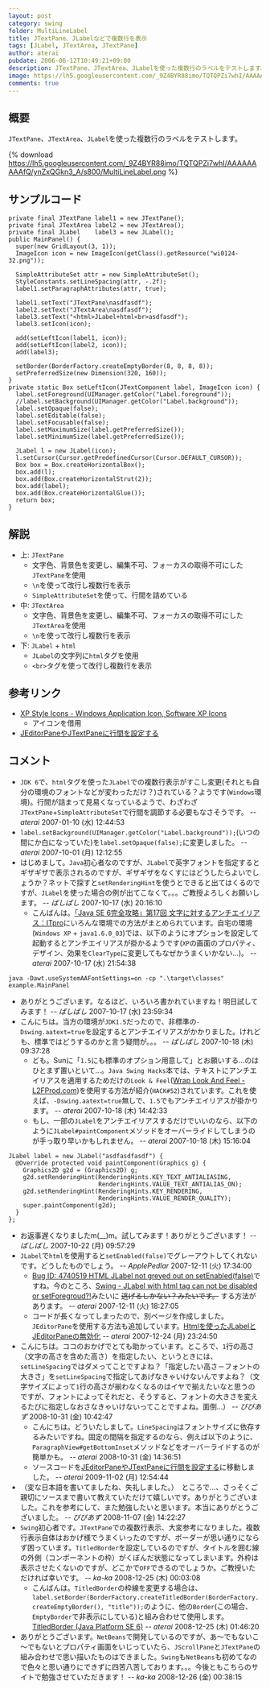 ```yaml
---
layout: post
category: swing
folder: MultiLineLabel
title: JTextPane、JLabelなどで複数行を表示
tags: [JLabel, JTextArea, JTextPane]
author: aterai
pubdate: 2006-06-12T10:49:21+09:00
description: JTextPane、JTextArea、JLabelを使った複数行のラベルをテストします。
image: https://lh5.googleusercontent.com/_9Z4BYR88imo/TQTQPZi7whI/AAAAAAAAAfQ/ynZxQGkn3_A/s800/MultiLineLabel.png
comments: true
---
```

## 概要
`JTextPane`、`JTextArea`、`JLabel`を使った複数行のラベルをテストします。

{% download https://lh5.googleusercontent.com/_9Z4BYR88imo/TQTQPZi7whI/AAAAAAAAAfQ/ynZxQGkn3_A/s800/MultiLineLabel.png %}

## サンプルコード
<pre class="prettyprint"><code>private final JTextPane label1 = new JTextPane();
private final JTextArea label2 = new JTextArea();
private final JLabel    label3 = new JLabel();
public MainPanel() {
  super(new GridLayout(3, 1));
  ImageIcon icon = new ImageIcon(getClass().getResource("wi0124-32.png"));

  SimpleAttributeSet attr = new SimpleAttributeSet();
  StyleConstants.setLineSpacing(attr, -.2f);
  label1.setParagraphAttributes(attr, true);

  label1.setText("JTextPane\nasdfasdf");
  label2.setText("JTextArea\nasdfasdf");
  label3.setText("&lt;html&gt;JLabel+html&lt;br&gt;asdfasdf");
  label3.setIcon(icon);

  add(setLeftIcon(label1, icon));
  add(setLeftIcon(label2, icon));
  add(label3);

  setBorder(BorderFactory.createEmptyBorder(8, 8, 8, 8));
  setPreferredSize(new Dimension(320, 160));
}
private static Box setLeftIcon(JTextComponent label, ImageIcon icon) {
  label.setForeground(UIManager.getColor("Label.foreground"));
  //label.setBackground(UIManager.getColor("Label.background"));
  label.setOpaque(false);
  label.setEditable(false);
  label.setFocusable(false);
  label.setMaximumSize(label.getPreferredSize());
  label.setMinimumSize(label.getPreferredSize());

  JLabel l = new JLabel(icon);
  l.setCursor(Cursor.getPredefinedCursor(Cursor.DEFAULT_CURSOR));
  Box box = Box.createHorizontalBox();
  box.add(l);
  box.add(Box.createHorizontalStrut(2));
  box.add(label);
  box.add(Box.createHorizontalGlue());
  return box;
}
</code></pre>

## 解説
- 上: `JTextPane`
    - 文字色、背景色を変更し、編集不可、フォーカスの取得不可にした`JTextPane`を使用
    - `\n`を使って改行し複数行を表示
    - `SimpleAttributeSet`を使って、行間を詰めている
- 中: `JTextArea`
    - 文字色、背景色を変更し、編集不可、フォーカスの取得不可にした`JTextArea`を使用
    - `\n`を使って改行し複数行を表示
- 下: `JLabel` + `html`
    - `JLabel`の文字列に`html`タグを使用
    - `<br>`タグを使って改行し複数行を表示

<!-- dummy comment line for breaking list -->

## 参考リンク
- [XP Style Icons - Windows Application Icon, Software XP Icons](http://www.icongalore.com/)
    - アイコンを借用
- [JEditorPaneやJTextPaneに行間を設定する](http://ateraimemo.com/Swing/LineSpacing.html)

<!-- dummy comment line for breaking list -->

## コメント
- `JDK 6`で、`html`タグを使った`JLabel`での複数行表示がすこし変更(それとも自分の環境のフォントなどが変わっただけ？)されている？ようです(`Windows`環境)。行間が詰まって見易くなっているようで、わざわざ`JTextPane`+`SimpleAttributeSet`で行間を調節する必要もなさそうです。 -- *aterai* 2007-01-10 (水) 12:44:53
- `label.setBackground(UIManager.getColor("Label.background"));`(いつの間にか白になっていた)を`label.setOpaque(false);`に変更しました。 -- *aterai* 2007-10-01 (月) 12:12:55
- はじめまして。`Java`初心者なのですが、`JLabel`で英字フォントを指定するとギザギザで表示されるのですが、ギザギザをなくすにはどうしたらよいでしょうか？ネットで探すと`setRenderingHint`を使うとできると出てはくるのですが、`JLabel`を使った場合の例が出てこなくて。。。ご教授よろしくお願いします。 -- *ばしばし* 2007-10-17 (水) 20:16:10
    - こんばんは。[「Java SE 6完全攻略」第17回 文字に対するアンチエイリアス：ITpro](http://itpro.nikkeibp.co.jp/article/COLUMN/20070205/260649/)にいろんな環境での方法がまとめられています。自宅の環境(`Windows XP` + `java1.6.0_03`)では、以下のようにオプションを設定して起動するとアンチエイリアスが掛かるようです(`XP`の画面のプロパティ、デザイン、効果を`ClearType`に変更してもなぜかうまくいかない…)。 -- *aterai* 2007-10-17 (水) 21:54:38

<!-- dummy comment line for breaking list -->

	java -Dawt.useSystemAAFontSettings=on -cp ".\target\classes" example.MainPanel

- ありがとうございます。なるほど、いろいろ書かれていますね！明日試してみます！ -- *ばしばし* 2007-10-17 (水) 23:59:34
- こんにちは。当方の環境が`JDK1.5`だったので、非標準の`-Dswing.aatext=true`を設定するとアンチエイリアスがかかりました。けれども、標準ではどうするのかと言う疑問が。。。 -- *ばしばし* 2007-10-18 (木) 09:37:28
    - ども。Sunに「`1.5`にも標準のオプション用意して」とお願いする…のはひとまず置いといて…。`Java Swing Hacks`本では、テキストにアンチエイリアスを適用するためだけの`Look & Feel`([Wrap Look And Feel - L2FProd.com](http://wraplf.l2fprod.com/))を使用する方法が紹介(`HACK#52`)されています。これを使えば、`-Dswing.aatext=true`無しで、`1.5`でもアンチエイリアスが掛かります。 -- *aterai* 2007-10-18 (木) 14:42:33
    - もし、一部の`JLabel`をアンチエイリアスするだけでいいのなら、以下のように`JLabel#paintComponent`メソッドをオーバーライドしてしまうのが手っ取り早いかもしれません。 -- *aterai* 2007-10-18 (木) 15:16:04

<!-- dummy comment line for breaking list -->

<pre class="prettyprint"><code>JLabel label = new JLabel("asdfasdfasdf") {
  @Override protected void paintComponent(Graphics g) {
    Graphics2D g2d = (Graphics2D) g;
    g2d.setRenderingHint(RenderingHints.KEY_TEXT_ANTIALIASING,
                         RenderingHints.VALUE_TEXT_ANTIALIAS_ON);
    g2d.setRenderingHint(RenderingHints.KEY_RENDERING,
                         RenderingHints.VALUE_RENDER_QUALITY);
    super.paintComponent(g2d);
  }
};
</code></pre>

- お返事遅くなりましたm(__)m。試してみます！ありがとうございます！ -- *ばしばし* 2007-10-22 (月) 09:57:29
- `JLabel`で`html`を使用すると`setEnabled(false)`でグレーアウトしてくれないです。どうしたものでしょう。 -- *ApplePedlar* 2007-12-11 (火) 17:34:00
    - [Bug ID: 4740519 HTML JLabel not greyed out on setEnabled(false)](http://bugs.java.com/bugdatabase/view_bug.do?bug_id=4740519)ですね。今のところ、[Swing - JLabel with html tag can not be disabled or setForegroud?!](https://community.oracle.com/thread/1377943)みたいに ~~逃げるしかない？みたいです。~~ する方法があります。 -- *aterai* 2007-12-11 (火) 18:27:05
    - コードが長くなってしまったので、別ページを作成しました。`JEditorPane`を使用する方法も追加しています。[Htmlを使ったJLabelとJEditorPaneの無効化](http://ateraimemo.com/Swing/DisabledHtmlLabel.html) -- *aterai* 2007-12-24 (月) 23:24:50
- こんにちは。ココのおかげでとても助かっています。ところで、`1`行の高さ（文字の高さを含めた高さ）を指定したい、というときには、`setLineSpacing`ではダメってことですよね？「指定したい高さ－フォントの大きさ」を`setLineSpacing`で指定してあげなきゃいけないんですよね？（文字サイズによって`1`行の高さが揃わなくなるのはイヤで揃えたいなと思うのですが、フォントによってそれだと、そうすると、フォントの大きさを変えるたびに指定しなおさなきゃいけないってことですよね。面倒…） -- *びびあず* 2008-10-31 (金) 10:42:47
    - こんにちは。どういたしまして。`LineSpacing`はフォントサイズに依存するみたいですね。固定の間隔を指定するのなら、例えば以下のように、`ParagraphView#getBottomInset`メソッドなどをオーバーライドするのが簡単かも。 -- *aterai* 2008-10-31 (金) 14:36:51
    - ソースコードを[JEditorPaneやJTextPaneに行間を設定する](http://ateraimemo.com/Swing/LineSpacing.html)に移動しました。 -- *aterai* 2009-11-02 (月) 12:54:44
- （変な日本語を書いてましたね、失礼しました。）　ところで…、さっそくご親切にソースまで書いて教えていただけて嬉しいです。ありがとうございました。これを参考にして、また勉強したいと思います。本当にありがとうございました。 -- *びびあず* 2008-11-07 (金) 14:22:27
- `Swing`初心者です。`JTextPane`での複数行表示、大変参考になりました。複数行表示自体はおかげ様でうまくいったのですが、ボーダーが思い通りにならず困っています。`TitledBorder`を設定しているのですが、タイトルを囲む線の外側（コンポーネントの枠）がくぼんだ状態になってしまいます。外枠は表示させたくないのですが、どこかで`OFF`できるのでしょうか。ご教授いただければ幸いです。 -- *ka-ka* 2008-12-25 (木) 00:03:08
    - こんばんは。`TitledBorder`の枠線を変更する場合は、`label.setBorder(BorderFactory.createTitledBorder(BorderFactory.createEmptyBorder(), "title"));`のように、他の`Border`(この場合、`EmptyBorder`で非表示にしている)と組み合わせて使用します。[TitledBorder (Java Platform SE 6)](http://docs.oracle.com/javase/jp/6/api/javax/swing/border/TitledBorder.html#TitledBorder%28javax.swing.border.Border,%20java.lang.String%29) -- *aterai* 2008-12-25 (木) 01:46:20
- ありがとうございます。`NetBeans`で開発しているのですが、あ～でもないこ～でもないとプロパティ画面をいじっていたら、`JScrollPane`と`JTextPane`の組み合わせで思い描いたものはできました。`Swing`も`NetBeans`も初めてなので色々と思い通りにできずに四苦八苦しております。。。今後ともこちらのサイトで勉強させていただきます！ -- *ka-ka* 2008-12-26 (金) 00:38:15

<!-- dummy comment line for breaking list -->
